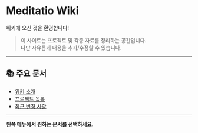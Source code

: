 # Meditatio Wiki

위키에 오신 것을 환영합니다!

> 이 사이트는 프로젝트 및 각종 자료를 정리하는 공간입니다.  
> 나만 자유롭게 내용을 추가/수정할 수 있습니다.

---

## 📚 주요 문서

- [위키 소개](docs/about)
- [프로젝트 목록](docs/projects)
- [최근 변경 사항](docs/changelog)

---

**왼쪽 메뉴에서 원하는 문서를 선택하세요.**
